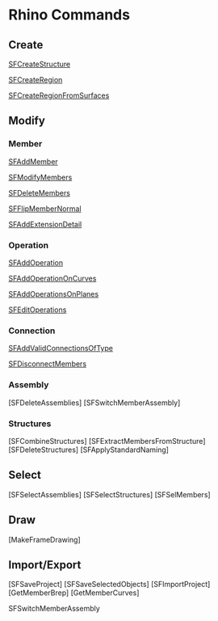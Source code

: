 # Rhino Commands

## Create
[SFCreateStructure](/Integrations/Rhino/Commands/SFCreateStructure.md)

[SFCreateRegion]()

[SFCreateRegionFromSurfaces]()

## Modify

### Member
[SFAddMember]()

[SFModifyMembers]()

[SFDeleteMembers]()

[SFFlipMemberNormal]()

[SFAddExtensionDetail]()

### Operation
[SFAddOperation]()

[SFAddOperationOnCurves]()

[SFAddOperationsOnPlanes]()

[SFEditOperations]()

### Connection
[SFAddValidConnectionsOfType]()

[SFDisconnectMembers]()

### Assembly
[SFDeleteAssemblies]
[SFSwitchMemberAssembly]

### Structures
[SFCombineStructures]
[SFExtractMembersFromStructure]
[SFDeleteStructures]
[SFApplyStandardNaming]

## Select
[SFSelectAssemblies]
[SFSelectStructures]
[SFSelMembers]

## Draw
[MakeFrameDrawing]
    
## Import/Export
[SFSaveProject]
[SFSaveSelectedObjects]
[SFImportProject]
[GetMemberBrep]
[GetMemberCurves]















SFSwitchMemberAssembly
